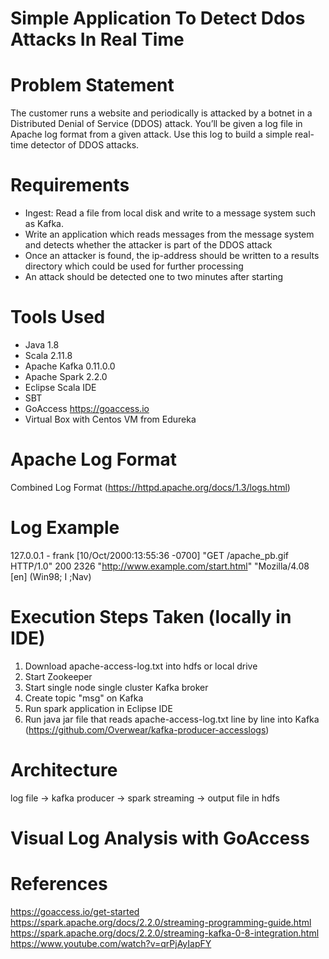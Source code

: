 # Simple Application To Detect Ddos Attacks In Real Time

# Problem Statement

The customer runs a website and periodically is attacked by a botnet in a Distributed Denial of Service (DDOS) attack. You’ll be given a log file in Apache log format from a given attack. Use this log to build a simple real-time detector of DDOS attacks.  

# Requirements

* Ingest: Read a file from local disk and write to a message system such as Kafka.
* Write an application which reads messages from the message system and detects whether the attacker is part of the DDOS attack
* Once an attacker is found, the ip-address should be written to a results directory which could be used for further processing
* An attack should be detected one to two minutes after starting

# Tools Used

* Java 1.8
* Scala 2.11.8
* Apache Kafka 0.11.0.0
* Apache Spark 2.2.0
* Eclipse Scala IDE
* SBT
* GoAccess https://goaccess.io
* Virtual Box with Centos VM from Edureka


# Apache Log Format
Combined Log Format (https://httpd.apache.org/docs/1.3/logs.html)

# Log Example
127.0.0.1 - frank [10/Oct/2000:13:55:36 -0700] "GET /apache_pb.gif HTTP/1.0" 200 2326 "http://www.example.com/start.html" "Mozilla/4.08 [en] (Win98; I ;Nav)

# Execution Steps Taken (locally in IDE)
1. Download apache-access-log.txt into hdfs or local drive
2. Start Zookeeper
3. Start single node single cluster Kafka broker
4. Create topic "msg" on Kafka
5. Run spark application in Eclipse IDE
6. Run java jar file that reads apache-access-log.txt line by line into Kafka (https://github.com/Overwear/kafka-producer-accesslogs)

# Architecture
log file -> kafka producer -> spark streaming -> output file in hdfs

# Visual Log Analysis with GoAccess


# References
https://goaccess.io/get-started
https://spark.apache.org/docs/2.2.0/streaming-programming-guide.html
https://spark.apache.org/docs/2.2.0/streaming-kafka-0-8-integration.html
https://www.youtube.com/watch?v=qrPjAyIapFY


